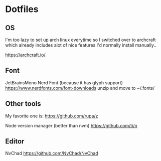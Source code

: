 # Dotfiles

## OS
I'm too lazy to set up arch linux everytime so I switched over to archcraft which already includes alot of nice features I'd normally install manually..

https://archcraft.io/

## Font 
JetBrainsMono Nerd Font (because it has glyph support)
https://www.nerdfonts.com/font-downloads
unzip and move to ~/.fonts/

## Other tools

My favorite one is: https://github.com/rupa/z

Node version manager (better than nvm) https://github.com/tj/n

## Editor

NvChad https://github.com/NvChad/NvChad
